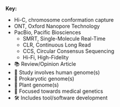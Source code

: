 **Key:**
  - Hi-C, chromosome conformation capture
  - ONT, Oxford Nanopore Technology
  - PacBio, Pacific Biosciences
    - SMRT, Single-Molecule Real-Time
    - CLR, Continuous Long Read
    - CCS, Circular Consensus Sequencing
    - Hi-Fi, High-Fidelity
  - 📚 Review/Opinion Article
  - 🧬 Study involves human genome(s)
  - 🦠 Prokaryotic genome(s)
  - 🌱 Plant genome(s)
  - 💉 Focused towards medical genetics
  - 🛠 Includes tool/software development

